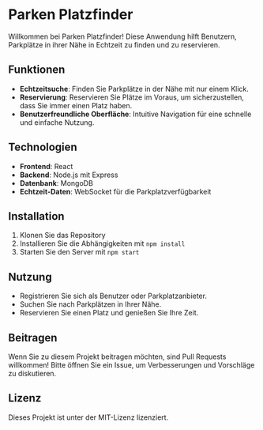 # Parken Platzfinder

Willkommen bei Parken Platzfinder! Diese Anwendung hilft Benutzern, Parkplätze in ihrer Nähe in Echtzeit zu finden und zu reservieren. 

## Funktionen
- **Echtzeitsuche**: Finden Sie Parkplätze in der Nähe mit nur einem Klick.
- **Reservierung**: Reservieren Sie Plätze im Voraus, um sicherzustellen, dass Sie immer einen Platz haben.
- **Benutzerfreundliche Oberfläche**: Intuitive Navigation für eine schnelle und einfache Nutzung.

## Technologien
- **Frontend**: React
- **Backend**: Node.js mit Express
- **Datenbank**: MongoDB
- **Echtzeit-Daten**: WebSocket für die Parkplatzverfügbarkeit

## Installation
1. Klonen Sie das Repository
2. Installieren Sie die Abhängigkeiten mit `npm install`
3. Starten Sie den Server mit `npm start`

## Nutzung
- Registrieren Sie sich als Benutzer oder Parkplatzanbieter.
- Suchen Sie nach Parkplätzen in Ihrer Nähe.
- Reservieren Sie einen Platz und genießen Sie Ihre Zeit.

## Beitragen
Wenn Sie zu diesem Projekt beitragen möchten, sind Pull Requests willkommen! Bitte öffnen Sie ein Issue, um Verbesserungen und Vorschläge zu diskutieren.

## Lizenz
Dieses Projekt ist unter der MIT-Lizenz lizenziert.
